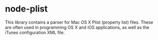 node-plist
==========

This library contains a parser for Mac OS X Plist (property list) files. These
are often used in programming OS X and iOS applications, as well as the iTunes
configuration XML file.

